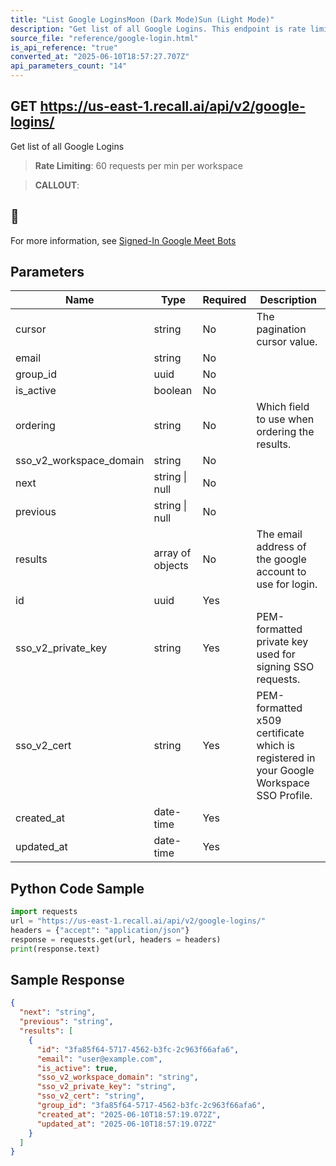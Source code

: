 ```yaml
---
title: "List Google LoginsMoon (Dark Mode)Sun (Light Mode)"
description: "Get list of all Google Logins. This endpoint is rate limited to: 60 requests per min per workspace"
source_file: "reference/google-login.html"
is_api_reference: "true"
converted_at: "2025-06-10T18:57:27.707Z"
api_parameters_count: "14"
---
```

## GET https://us-east-1.recall.ai/api/v2/google-logins/

Get list of all Google Logins

> **Rate Limiting**: 60 requests per min per workspace

> **CALLOUT**:

## 📘

For more information, see [Signed-In Google Meet Bots](/docs/google-meet-login-getting-started.md)
## Parameters

| Name | Type | Required | Description |
| --- | --- | --- | --- |
| cursor | string | No | The pagination cursor value. |
| email | string | No |  |
| group_id | uuid | No |  |
| is_active | boolean | No |  |
| ordering | string | No | Which field to use when ordering the results. |
| sso_v2_workspace_domain | string | No |  |
| next | string \| null | No |  |
| previous | string \| null | No |  |
| results | array of objects | No | The email address of the google account to use for login. |
| id | uuid | Yes |  |
| sso_v2_private_key | string | Yes | PEM-formatted private key used for signing SSO requests. |
| sso_v2_cert | string | Yes | PEM-formatted x509 certificate which is registered in your Google Workspace SSO Profile. |
| created_at | date-time | Yes |  |
| updated_at | date-time | Yes |  |

## Python Code Sample

```python
import requests
url = "https://us-east-1.recall.ai/api/v2/google-logins/"
headers = {"accept": "application/json"}
response = requests.get(url, headers = headers)
print(response.text)
```

## Sample Response

```json
{
  "next": "string",
  "previous": "string",
  "results": [
    {
      "id": "3fa85f64-5717-4562-b3fc-2c963f66afa6",
      "email": "user@example.com",
      "is_active": true,
      "sso_v2_workspace_domain": "string",
      "sso_v2_private_key": "string",
      "sso_v2_cert": "string",
      "group_id": "3fa85f64-5717-4562-b3fc-2c963f66afa6",
      "created_at": "2025-06-10T18:57:19.072Z",
      "updated_at": "2025-06-10T18:57:19.072Z"
    }
  ]
}
```

